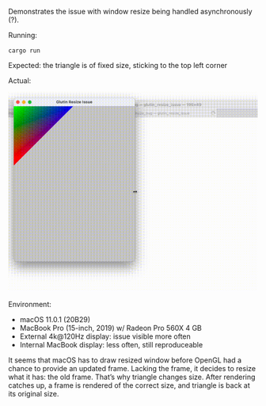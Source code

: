 Demonstrates the issue with window resize being handled asynchronously (?).

Running:

```
cargo run
```

Expected: the triangle is of fixed size, sticking to the top left corner

Actual:

![](resize.gif)

Environment:

- macOS 11.0.1 (20B29)
- MacBook Pro (15-inch, 2019) w/ Radeon Pro 560X 4 GB
- External 4k@120Hz display: issue visible more often
- Internal MacBook display: less often, still reproduceable

It seems that macOS has to draw resized window before OpenGL had a chance to provide an updated frame. Lacking the frame, it decides to resize what it has: the old frame. That’s why triangle changes size. After rendering catches up, a frame is rendered of the correct size, and triangle is back at its original size.